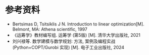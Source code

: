 # 参考资料

* Bertsimas D, Tsitsiklis J N. Introduction to linear optimization\[M]. Belmont, MA: Athena scientific, 1997
* 《运筹学》教材编写组. 运筹学 (第5版) \[M]. 清华大学出版社, 2021
* 刘兴禄等. 数学建模与数学规划: 方法, 案例及编程实战 (Python+COPT/Gurobi 实现) \[M]. 电子工业出版社, 2024
